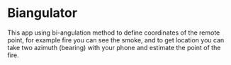 # Biangulator
This app using bi-angulation method to define coordinates of the remote point, for example fire you can see the smoke, and to get location you can take two azimuth (bearing) with your phone and estimate the point of the fire.
